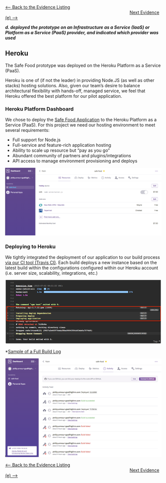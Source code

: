 [<-- Back to the Evidence Listing](https://github.com/itgfirm/safe-food/edit/master/Evidence)  &nbsp;&nbsp;&nbsp;&nbsp;&nbsp;&nbsp;&nbsp;&nbsp;&nbsp;&nbsp;&nbsp;&nbsp;&nbsp;&nbsp;&nbsp;&nbsp;&nbsp;&nbsp;&nbsp;&nbsp;&nbsp;&nbsp;&nbsp;&nbsp;&nbsp;&nbsp;&nbsp;&nbsp;&nbsp;&nbsp;&nbsp;&nbsp;&nbsp;&nbsp;&nbsp;&nbsp;&nbsp;&nbsp;&nbsp;&nbsp;&nbsp;&nbsp;&nbsp;&nbsp;&nbsp;&nbsp;&nbsp;&nbsp;&nbsp;&nbsp;&nbsp;&nbsp;&nbsp;&nbsp;&nbsp;&nbsp;&nbsp;&nbsp;&nbsp;&nbsp;&nbsp;&nbsp;&nbsp;&nbsp;&nbsp;&nbsp;&nbsp;&nbsp;&nbsp;&nbsp;&nbsp;&nbsp;&nbsp;&nbsp;&nbsp;&nbsp;&nbsp;&nbsp;&nbsp;&nbsp;&nbsp;&nbsp;&nbsp;&nbsp;&nbsp;&nbsp;&nbsp;&nbsp;&nbsp;&nbsp;&nbsp;&nbsp;&nbsp;&nbsp;&nbsp;&nbsp;&nbsp;&nbsp;&nbsp;&nbsp;&nbsp;&nbsp;[Next Evidence (e) -->](https://github.com/itgfirm/safe-food/edit/master/Evidence/e)

***d. deployed the prototype on an Infrastructure as a Service (IaaS) or Platform as a Service (PaaS) provider, and indicated which provider was used***

## Heroku
The Safe Food prototype was deployed on the Heroku Platform as a Service (PaaS). 

Heroku is one of (if not the leader) in providing Node.JS (as well as other stacks) hosting solutions.  Also, given our team’s desire to balance architectural flexibility with hands-off, managed service, we feel that Heroku offered the best platform for our pilot application.

### Heroku Platform Dashboard
We chose to deploy the [Safe Food Application](http://safe-food.herokuapp.com) to the Heroku Platform as a Service (PaaS). For this project we need our hosting environment to meet several requirements:

- Full support for Node.js
- Full-service and feature-rich application hosting
- Ability to scale up resource but “pay as you go”
- Abundant community of partners and plugins/integrations
- API access to manage environment provisioning and deploys

![Heroku App Dashboard](heroku_app_dash.png)

### Deploying to Heroku
We tightly integrated the deployment of our application to our build process [via our CI tool (Travis CI)](https://github.com/itgfirm/safe-food/blob/master/.travis.yml). Each build deploys a new instance based on the latest build within the configurations configured within our Heroku account (i.e. server size, scalability, integrations, etc.)

![Continuous Deployment Output](CD_Output_Success.png)

*[Sample of a Full Build Log](TravisCI_Build_Output.txt)

![Heroku App Deploy Activity](Heroku_Dashboard.png)

[<-- Back to the Evidence Listing](https://github.com/itgfirm/safe-food/edit/master/Evidence)  &nbsp;&nbsp;&nbsp;&nbsp;&nbsp;&nbsp;&nbsp;&nbsp;&nbsp;&nbsp;&nbsp;&nbsp;&nbsp;&nbsp;&nbsp;&nbsp;&nbsp;&nbsp;&nbsp;&nbsp;&nbsp;&nbsp;&nbsp;&nbsp;&nbsp;&nbsp;&nbsp;&nbsp;&nbsp;&nbsp;&nbsp;&nbsp;&nbsp;&nbsp;&nbsp;&nbsp;&nbsp;&nbsp;&nbsp;&nbsp;&nbsp;&nbsp;&nbsp;&nbsp;&nbsp;&nbsp;&nbsp;&nbsp;&nbsp;&nbsp;&nbsp;&nbsp;&nbsp;&nbsp;&nbsp;&nbsp;&nbsp;&nbsp;&nbsp;&nbsp;&nbsp;&nbsp;&nbsp;&nbsp;&nbsp;&nbsp;&nbsp;&nbsp;&nbsp;&nbsp;&nbsp;&nbsp;&nbsp;&nbsp;&nbsp;&nbsp;&nbsp;&nbsp;&nbsp;&nbsp;&nbsp;&nbsp;&nbsp;&nbsp;&nbsp;&nbsp;&nbsp;&nbsp;&nbsp;&nbsp;&nbsp;&nbsp;&nbsp;&nbsp;&nbsp;&nbsp;&nbsp;&nbsp;&nbsp;&nbsp;&nbsp;&nbsp;[Next Evidence (e) -->](https://github.com/itgfirm/safe-food/edit/master/Evidence/e)
